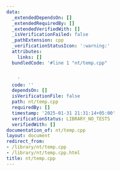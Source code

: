 ```yaml
---
data:
  _extendedDependsOn: []
  _extendedRequiredBy: []
  _extendedVerifiedWith: []
  _isVerificationFailed: false
  _pathExtension: cpp
  _verificationStatusIcon: ':warning:'
  attributes:
    links: []
  bundledCode: '#line 1 "nt/temp.cpp"


    '
  code: ''
  dependsOn: []
  isVerificationFile: false
  path: nt/temp.cpp
  requiredBy: []
  timestamp: '2025-01-31 21:31:14+05:00'
  verificationStatus: LIBRARY_NO_TESTS
  verifiedWith: []
documentation_of: nt/temp.cpp
layout: document
redirect_from:
- /library/nt/temp.cpp
- /library/nt/temp.cpp.html
title: nt/temp.cpp
---
```

